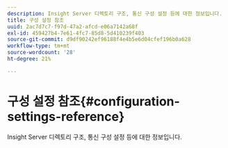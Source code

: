 ```yaml
---
description: Insight Server 디렉토리 구조, 통신 구성 설정 등에 대한 정보입니다.
title: 구성 설정 참조
uuid: 2ac7d7c7-f97d-47a2-afcd-e06a7142a68f
exl-id: 459427b4-7e61-4fc7-85d8-5d410239f403
source-git-commit: d9df90242ef96188f4e4b5e6d04cfef196b0a628
workflow-type: tm+mt
source-wordcount: '28'
ht-degree: 21%

---
```


# 구성 설정 참조{#configuration-settings-reference}

Insight Server 디렉토리 구조, 통신 구성 설정 등에 대한 정보입니다.
